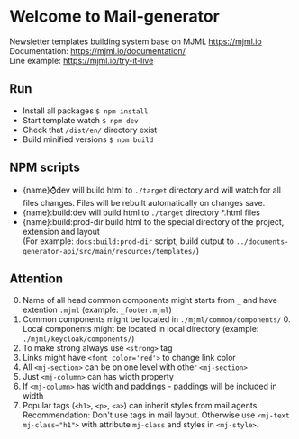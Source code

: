 # Welcome to Mail-generator
Newsletter templates building system base on MJML https://mjml.io  
Documentation: https://mjml.io/documentation/  
Line example: https://mjml.io/try-it-live


## Run
 - Install all packages
`$ npm install`
 - Start template watch
`$ npm dev`
 - Check that `/dist/en/` directory exist 
 - Build minified versions
`$ npm build`

## NPM scripts
- {name}:watch:dev will build html to `./target` directory and will watch for all files changes. Files will be rebuilt automatically on changes save.
- {name}:build:dev will build html to `./target` directory *.html files
- {name}:build:prod-dir build html to the special directory of the project, extension and layout  
(For example: `docs:build:prod-dir` script, build output to `../documents-generator-api/src/main/resources/templates/`)

## Attention
0. Name of all head common components might starts from `_` and have extention `.mjml` (example: `_footer.mjml`)
0. Common components might be located in `./mjml/common/components/`
    0. Local components might be located in local directory (example: `./mjml/keycloak/components/`)
0. To make strong always use `<strong>` tag
0. Links might have `<font color='red'>` to change link color
0. All `<mj-section>` can be on one level with other `<mj-section>`
0. Just `<mj-column>` can has width property
0. If `<mj-column>` has width and paddings - paddings will be included in width 
0. Popular tags (`<h1>`, `<p>`, `<a>`) can inherit styles from mail agents. Recommendation: Don't use tags in mail layout. Otherwise use `<mj-text mj-class="h1">` with attribute `mj-class` and styles in `<mj-style>`.
